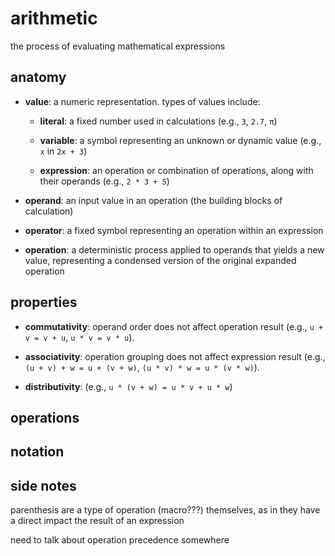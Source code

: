 # arithmetic

the process of evaluating mathematical expressions

## anatomy

- **value**: a numeric representation. types of values include:

  - **literal**: a fixed number used in calculations (e.g., `3`, `2.7`, `π`)
 
  - **variable**: a symbol representing an unknown or dynamic value (e.g., `x` in `2x + 3`)

  - **expression**: an operation or combination of operations, along with their operands  (e.g., `2 * 3 + 5`)

- **operand**: an input value in an operation (the building blocks of calculation)

- **operator**: a fixed symbol representing an operation within an expression

- **operation**: a deterministic process applied to operands that yields a new value, representing a condensed version of the original expanded operation

## properties

- **commutativity**: operand order does not affect operation result (e.g., `u + v = v + u`, `u * v = v * u`).

- **associativity**: operation grouping does not affect expression result (e.g., `(u + v) + w = u + (v + w)`, `(u * v) * w = u * (v * w)`).

- **distributivity**: <todo> (e.g., `u * (v + w) = u * v + u * w`)

## operations

<todo>

## notation

<todo>

## side notes

parenthesis are a type of operation (macro???) themselves, as in they have a direct impact the result of an expression

need to talk about operation precedence somewhere
